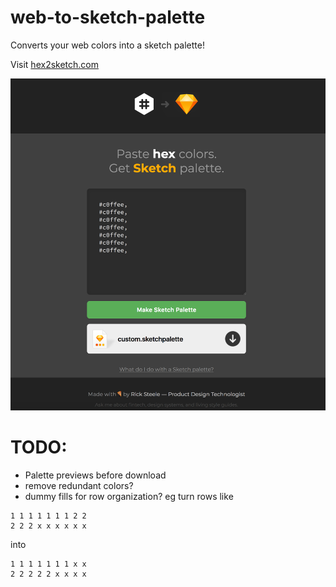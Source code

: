 # web-to-sketch-palette
Converts your web colors into a sketch palette!

Visit [hex2sketch.com](http://www.hex2sketch.com)

![Screenshot](/src/img/screenshot.png?raw=true "Hex2Sketch.com")


# TODO:
* Palette previews before download
* remove redundant colors?
* dummy fills for row organization?
eg turn rows like
```
1 1 1 1 1 1 1 2 2
2 2 2 x x x x x x
```

into 

```
1 1 1 1 1 1 1 x x
2 2 2 2 2 x x x x
```